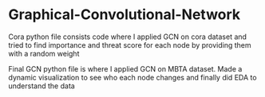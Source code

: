 # Graphical-Convolutional-Network

Cora python file consists code where I applied GCN on cora dataset and tried to find importance and threat score for each node by providing them with a random weight

Final GCN python file is where I applied GCN on MBTA dataset. Made a dynamic visualization to see who each node changes and finally did EDA to understand the data
